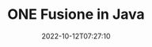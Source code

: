 ---
############################# Static ############################
layout: "auto-gen-merge"
date: 2022-10-12T07:27:10
draft: false
otherformats: ott pdf pps ppsx ppt pptx rtf tex vdx vsdm vsdx vssm vssx vstm vstx vsx

############################# Head ############################
head_title: "Unisci file ONE tramite API di fusione di documenti Java e J2SE"
head_description: "Unisci più file ONE in Java utilizzando l'API di fusione documenti con tutti i dati, lo stile e la formattazione come documenti di origine."

############################# Header ############################
title: "ONE Fusione in Java"
description: "Unisci ONE con poche righe di codice Java."
bg_image: "https://cms.admin.containerize.com/templates/aspose/App_Themes/V3/images/bg/header1.png"
bg_overlay: false
button:
    enable: true
    icon: "fas fa-arrow-down"
    label: "Scarica la prova gratuita"
    link: "https://downloads.groupdocs.com/merger/java"

############################# SubMenu ############################
submenu:
    enable: true

    left:
        img_alt: "GroupDocs.Merger for Java"
        image: "https://cms.admin.containerize.com/templates/groupdocs/images/product-logos/90x90-noborder/groupdocs-merger-java.png"
        product: "GroupDocs.Merger"
        platform: "Java"

    middle:
        button:

            # button loop
            - link: "https://apireference.groupdocs.com/merger/java"
              text: "Riferimento API"

            # button loop
            - link: "https://github.com/groupdocs-merger"
              text: "Esempi di codice"

            # button loop
            - link: "https://products.groupdocs.app/merger/family"
              text: "Dimostrazioni dal vivo"

            # button loop
            - link: "https://purchase.groupdocs.com/pricing/merger/java"
              text: "Prezzo"

    right:
        link_download: "https://downloads.groupdocs.com/merger"
        link_learn: "https://docs.groupdocs.com/merger/java"
        link_buy: "https://purchase.groupdocs.com"

############################# About ############################
about:
    enable: true
    title: "Informazioni sull'API GroupDocs.Merger for Java"
    content: |
        [GroupDocs.Merger for Java](/it/merger/java/) fornisce una comoda soluzione per unire più PDF, Microsoft Office (Word, Excel, PowerPoint, OneNote), OpenDocument, HTML, immagini e molti altri documenti in un unico file all'interno delle applicazioni Java. GroupDocs.Merger ti farà risparmiare un sacco di fatica, poiché ti è consentito unire ONE documenti: non è necessario installare alcun software, applicazioni desktop o plug-in di terze parti. Ora non è più necessario perdere tempo e unire i file manualmente! La missione di GroupDocs è fornire la migliore qualità e semplificare i flussi di lavoro di elaborazione dei documenti.
        
        L'API GroupDocs.Merger è la scelta giusta per le soluzioni aziendali che richiedono funzionalità di unione di file. Queste API sono ben supportate su tutti i principali sistemi operativi e piattaforme, incluso J2SE 7.0 (1.7), J2SE 8.0 (1.8), Java 10.

############################# Steps ############################
steps:
    enable: true
    title_left: "Unisci più file ONE in Java"
    content_left: |
        [GroupDocs.Merger for Java](/it/merger/java/) semplifica agli sviluppatori Java l'unione di più file ONE implementando alcuni semplici passaggi.
        
        * Crea un'istanza di **Merger** e passa il percorso del documento di origine come parametro del costruttore.
        * Chiama **Unisciti** della classe **Merger** e passa il secondo percorso del documento di origine.
        * Chiama la classe **Salva** della **Unione** per salvare il documento unito.

    title_right: "Requisiti di sistema"
    content_right: |
        Le API GroupDocs.Merger for Java sono supportate su tutte le principali piattaforme e sistemi operativi. Prima di eseguire il codice seguente, assicurati di avere i seguenti prerequisiti installati sul tuo sistema.

        * Sistemi operativi: Microsoft Windows, Linux, MacOS
        * Ambienti di sviluppo: NetBeans, IntelliJ IDEA, Eclipse
        * Quadri: J2SE 7.0 (1.7), J2SE 8.0 (1.8), Java 10
        * Scarica l'ultima versione di GroupDocs.Merger for Java da [Maven](https://repository.groupdocs.com/webapp/#/artifacts/browse/tree/General/repo/com/groupdocs/groupdocs-merger)
         
    code: |
     {{% merger/additional-styles %}}
     {{< merger/code-merger title="Come unire file ONE utilizzando il codice di esempio Java">}}

        ```java    
        // Unisci i file ONE utilizzando GroupDocs.Merger per l'API Java
        // Istanzia la fusione con il documento di input ONE
        Merger merger = new Merger("input_1.one");

        // Chiama il metodo di unione dell'istanza della classe Merger e passa il secondo percorso del documento di origine
        merger.join("input_2.one");
    
        // Chiama il metodo di salvataggio dell'istanza della classe Merger per salvare il documento unito
        merger.save("merged-file.one"); 
        ```
     {{< /merger/code-merger >}}

############################# Demos ############################
demos:
    enable: true
    title: "Demo dal vivo - App online per unire documenti"
    content: |
       Unisci più di un file ONE in questo momento visitando il sito Web [GroupDocs.Merger Live Demos](https://products.groupdocs.app/merger/one).
       La demo dal vivo ha i seguenti vantaggi.
        
############################# About Formats ############################
about_formats:
    enable: true

############################# More Formats ############################
more_formats:
    enable: true
    title: "Unione di altri formati di documenti"
    content: |
        Java documenta l'API di fusione per formati di file e immagini. Unisci insieme alcuni dei formati di documenti più diffusi come indicato di seguito.

############################# Back to top ###############################
back_to_top:
    enable: true
---